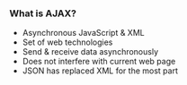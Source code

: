### What is AJAX?
- Asynchronous JavaScript & XML
- Set of web technologies
- Send & receive data asynchronously
- Does not interfere with current web page
- JSON has replaced XML for the most part

### 